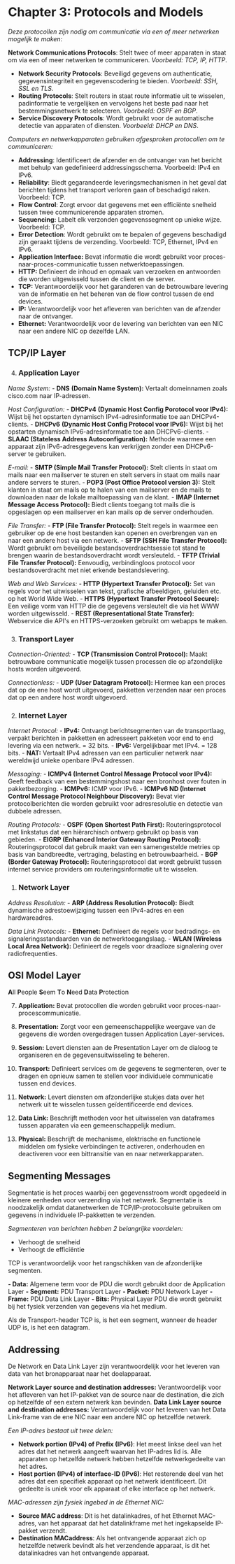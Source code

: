 # Chapter 3: Protocols and Models

*Deze protocollen zijn nodig om communicatie via een of meer netwerken mogelijk te maken:*

 **Network Communications Protocols**: Stelt twee of meer apparaten in staat om via een of meer netwerken te communiceren. *Voorbeeld: TCP, IP, HTTP*.
- **Network Security Protocols**: Beveiligd gegevens om authenticatie, gegevensintegriteit en gegevenscodering te bieden. *Voorbeeld: SSH, SSL en TLS*.
- **Routing Protocols**: Stelt routers in staat route informatie uit te wisselen, padinformatie te vergelijken en vervolgens het beste pad naar het bestemmingsnetwerk te selecteren. *Voorbeeld: OSPF en BGP*.
- **Service Discovery Protocols**: Wordt gebruikt voor de automatische detectie van apparaten of diensten. *Voorbeeld: DHCP en DNS*.

*Computers en netwerkapparaten gebruiken afgesproken protocollen om te communiceren:*

- **Addressing**: Identificeert de afzender en de ontvanger van het bericht met behulp van gedefinieerd addressingsschema. Voorbeeld: IPv4 en IPv6.
- **Reliability**: Biedt gegarandeerde leveringsmechanismen in het geval dat berichten tijdens het transport verloren gaan of beschadigd raken. Voorbeeld: TCP.
- **Flow Control**: Zorgt ervoor dat gegevens met een efficiënte snelheid tussen twee communicerende apparaten stromen. 
- **Sequencing:** Labelt elk verzonden gegevenssegment op unieke wijze. Voorbeeld: TCP.
- **Error Detection**: Wordt gebruikt om te bepalen of gegevens beschadigd zijn geraakt tijdens de verzending. Voorbeeld: TCP, Ethernet, IPv4 en IPv6.
- **Application Interface:** Bevat informatie die wordt gebruikt voor proces-naar-proces-communicatie tussen netwerktoepassingen. 
- **HTTP:** Definieert de inhoud en opmaak van verzoeken en antwoorden die worden uitgewisseld tussen de client en de server.
- **TCP:** Verantwoordelijk voor het garanderen van de betrouwbare levering van de informatie en het beheren van de flow control tussen de end devices.
- **IP:** Verantwoordelijk voor het afleveren van berichten van de afzender naar de ontvanger. 
- **Ethernet:** Verantwoordelijk voor de levering van berichten van een NIC naar een andere NIC op dezelfde LAN.

## TCP/IP Layer

4. ### **Application Layer** 
*Name System:*
	- **DNS** **(Domain Name System):** Vertaalt domeinnamen zoals cisco.com naar IP-adressen.

*Host Configuration:*
	- **DHCPv4** **(Dynamic Host Config Porotocol voor IPv4):** Wijst bij het opstarten dynamisch IPv4-adresinformatie toe aan DHCPv4-clients.
	- **DHCPv6** **(Dynamic Host Config Protocol voor IPv6):** Wijst bij het opstarten dynamisch IPv6-adresinformatie toe aan DHCPv6-clients.
	- **SLAAC (Stateless Address Autoconfiguration):** Methode waarmee een apparaat zijn IPv6-adresgegevens kan verkrijgen zonder een DHCPv6-server te gebruiken.

*E-mail:*
	- **SMTP (Simple Mail Transfer Protocol):** Stelt clients in staat om mails naar een mailserver te sturen en stelt servers in staat om mails naar andere servers te sturen.
	- **POP3 (Post Office Protocol version 3):** Stelt klanten in staat om mails op te halen van een mailserver en de mails te downloaden naar de lokale mailtoepassing van de klant.
	- **IMAP (Internet Message Access Protocol):** Biedt clients toegang tot mails die is opgeslagen op een mailserver en kan mails op de server onderhouden.

*File Transfer:*
	- **FTP (File Transfer Protocol):** Stelt regels in waarmee een gebruiker op de ene host bestanden kan openen en overbrengen van en naar een andere host via een netwerk.
	- **SFTP (SSH File Transfer Protocol):** Wordt gebruikt om beveiligde bestandsoverdrachtsessie tot stand te brengen waarin de bestandsoverdracht wordt versleuteld.
	- **TFTP (Trivial File Transfer Protocol):** Eenvoudig, verbindingloos protocol voor bestandsoverdracht met niet erkende bestandslevering.

*Web and Web Services:*
	- **HTTP (Hypertext Transfer Protocol):** Set van regels voor het uitwisselen van tekst, grafische afbeeldigen, geluiden etc. op het World Wide Web.
	- **HTTPS (Hypertext Transfer Protocol Secure):** Een veilige vorm van HTTP die de gegevens versleutelt die via het WWW worden uitgewisseld.
	- **REST (Representational State Transfer):** Webservice die API's en HTTPS-verzoeken gebruikt om webapps te maken.

3. ### **Transport Layer**

*Connection-Oriented:*
	- **TCP (Transmission Control Protocol):** Maakt betrouwbare communicatie mogelijk tussen processen die op afzondelijke hosts worden uitgevoerd.

*Connectionless:*
	- **UDP (User Datagram Protocol):** Hiermee kan een proces dat op de ene host wordt uitgevoerd, pakketten verzenden naar een proces dat op een andere host wordt uitgevoerd.

2. ### **Internet Layer**

*Internet Protocol:*
	- **IPv4:** Ontvangt berichtsegmenten van de transportlaag, verpakt berichten in pakketten en adresseert pakketen voor end to end levering via een netwerk. = 32 bits.
	- **IPv6:** Vergelijkbaar met IPv4. = 128 bits.
	- **NAT:** Vertaalt IPv4 adressen van een particulier netwerk naar wereldwijd unieke openbare IPv4 adressen.

*Messaging:*
	- **ICMPv4 (Internet Control Message Protocol voor IPv4):** Geeft feedback van een bestemmingshost naar een bronhost over fouten in pakketbezorging.
	- **ICMPv6:** ICMP voor IPv6. 
	- **ICMPv6 ND (Internet Control Message Protocol Neighbour Discovery):** Bevat vier protocolberichten die worden gebruikt voor adresresolutie en detectie van dubbele adressen.

*Routing Protocols:*
	- **OSPF (Open Shortest Path First):** Routeringsprotocol met linkstatus dat een hiërarchisch ontwerp gebruikt op basis van gebieden.
	- **EIGRP (Enhanced Interior Gateway Routing Protocol):** Routeringsprotocol dat gebruik maakt van een samengestelde metries op basis van bandbreedte, vertraging, belasting en betrouwbaarheid.
	- **BGP (Border Gateway Protocol):** Routeringsprotocol dat wordt gebruikt tussen internet service providers om routeringsinformatie uit te wisselen.

1. ### **Network Layer**

*Address Resolution:*
	- **ARP (Address Resolution Protocol):** Biedt dynamische adrestoewijziging tussen een IPv4-adres en een hardwareadres.

*Data Link Protocols:*
	- **Ethernet:** Definieert de regels voor bedradings- en signaleringsstandaarden van de netwerktoegangslaag.
	- **WLAN (Wireless Local Area Network):** Definieert de regels voor draadloze signalering over radiofrequenties.


## OSI Model Layer

**A**ll **P**eople **S**eem **T**o **N**eed **D**ata **P**rotection

7. **Application:** Bevat protocollen die worden gebruikt voor proces-naar-procescommunicatie.

6. **Presentation:** Zorgt voor een gemeenschappelijke weergave van de gegevens die worden overgedragen tussen Application Layer-services.

5. **Session:** Levert diensten aan de Presentation Layer om de dialoog te organiseren en de gegevensuitwisseling te beheren.

4. **Transport:** Definieert services om de gegevens te segmenteren, over te dragen en opnieuw samen te stellen voor individuele communicatie tussen end devices.

3. **Network:** Levert diensten om afzonderlijke stukjes data over het netwerk uit te wisselen tussen geïdentificeerde end devices.

2. **Data Link:** Beschrijft methoden voor het uitwisselen van dataframes tussen apparaten via een gemeenschappelijk medium.

1. **Physical:** Beschrijft de mechanisme, elektrische en functionele middelen om fysieke verbindingen te activeren, onderhouden en deactiveren voor een bittransitie van en naar netwerkapparaten.


## Segmenting Messages

Segmentatie is het proces waarbij een gegevensstroom wordt opgedeeld in kleinere eenheden voor verzending via het netwerk. Segmentatie is noodzakelijk omdat datanetwerken de TCP/IP-protocolsuite gebruiken om gegevens in individuele IP-pakketten te verzenden.

*Segmenteren van berichten hebben 2 belangrijke voordelen:*

- Verhoogt de snelheid
- Verhoogt de efficiëntie

TCP is verantwoordelijk voor het rangschikken van de afzonderlijke segmenten.

**- Data:** Algemene term voor de PDU die wordt gebruikt door de Application Layer
**- Segment:** PDU Transport Layer
**- Packet:** PDU Network Layer
**- Frame:** PDU Data Link Layer
**- Bits:** Physical Layer PDU die wordt gebruikt bij het fysiek verzenden van gegevens via het medium.

Als de Transport-header TCP is, is het een segment, wanneer de header UDP is, is het een datagram.

## Addressing

De Network en Data Link Layer zijn verantwoordelijk voor het leveren van data van het bronapparaat naar het doelapparaat. 

**Network Layer source and destination addresses:** Verantwoordelijk voor het afleveren van het IP-pakket van de source naar de destination, die zich op hetzelfde of een extern netwerk kan bevinden.
**Data Link Layer source and destination addresses:** Verantwoordelijk voor het leveren van het Data Link-frame van de ene NIC naar een andere NIC op hetzelfde netwerk.

*Een IP-adres bestaat uit twee delen:*

-  **Network portion (IPv4) of Prefix (IPv6)**: Het meest linkse deel van het adres dat het netwerk aangeeft waarvan het IP-adres lid is. Alle apparaten op hetzelfde netwerk hebben hetzelfde netwerkgedeelte van het adres.
-  **Host portion (IPv4) of interface-ID (IPv6)**: Het resterende deel van het adres dat een specifiek apparaat op het netwerk identificeert. Dit gedeelte is uniek voor elk apparaat of elke interface op het netwerk.

*MAC-adressen zijn fysiek ingebed in de Ethernet NIC:*

- **Source MAC address**: Dit is het datalinkadres, of het Ethernet MAC-adres, van het apparaat dat het datalinkframe met het ingekapselde IP-pakket verzendt.
- **Destination MACaddress**: Als het ontvangende apparaat zich op hetzelfde netwerk bevindt als het verzendende apparaat, is dit het datalinkadres van het ontvangende apparaat.